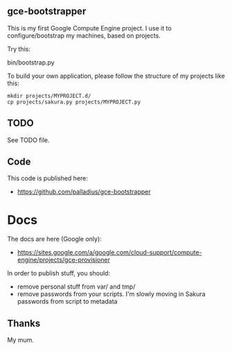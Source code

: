 gce-bootstrapper
----------------

This is my first Google Compute Engine project. I use it to configure/bootstrap my machines,
based on projects.

Try this:

   bin/bootstrap.py


To build your own application, please follow the structure of my projects like this:

	mkdir projects/MYPROJECT.d/
	cp projects/sakura.py projects/MYPROJECT.py

TODO
----

See TODO file.


Code
----

This code is published here:

* https://github.com/palladius/gce-bootstrapper


Docs
====

The docs are here (Google only):

* https://sites.google.com/a/google.com/cloud-support/compute-engine/projects/gce-provisioner

In order to publish stuff, you should:

* remove personal stuff from var/ and tmp/
* remove passwords from your scripts. I'm slowly moving in Sakura passwords from script to metadata

Thanks
------

My mum.
